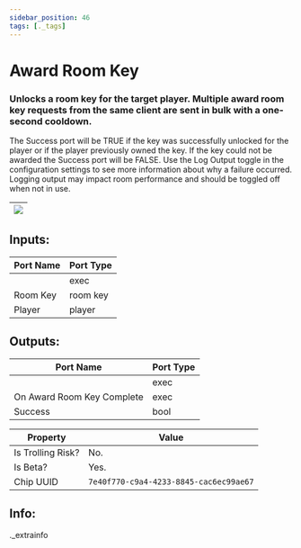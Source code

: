```yaml
---
sidebar_position: 46
tags: [._tags]
---
```


# Award Room Key


### Unlocks a room key for the target player. Multiple award room key requests from the same client are sent in bulk with a one-second cooldown.
The Success port will be TRUE if the key was successfully unlocked for the player or if the player previously owned the key. If the key could not be awarded the Success port will be FALSE.
Use the Log Output toggle in the configuration settings to see more information about why a failure occurred. Logging output may impact room performance and should be toggled off when not in use.

| ![](https://images-ext-2.discordapp.net/external/MPmIaQzlEPmgGWlgi-WxBBXt0Bjv_zWPkg1y1f_sy3s/https/www.recroomcircuits.com/image/circuit/absolute-value?width=206&height=108) |
|-----|

## Inputs:
| Port Name | Port Type |
|-----------|-----------|
|  | exec |
| Room Key | room key |
| Player | player |

## Outputs:
| Port Name | Port Type |
|-----------|-----------|
|  | exec |
| On Award Room Key Complete | exec |
| Success | bool | 

| Property  | Value |
|-------------------|-----------|
| Is Trolling Risk? | No. |
| Is Beta? | Yes. |
| Chip UUID | `7e40f770-c9a4-4233-8845-cac6ec99ae67` |

## Info:
._extrainfo